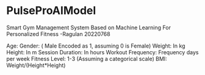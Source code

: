 # PulseProAIModel
Smart Gym Management System Based on Machine Learning For Personalized Fitness
-Ragulan 20220768
 
Age:
Gender: ( Male Encoded as 1, assuming 0 is Female)
Weight: In kg
Height: In m
Session Duration: In hours
Workout Frequency: Frequency days per week
Fitness Level: 1-3 (Assuming a categorical scale)
BMI: Weight/(Height*Height)
